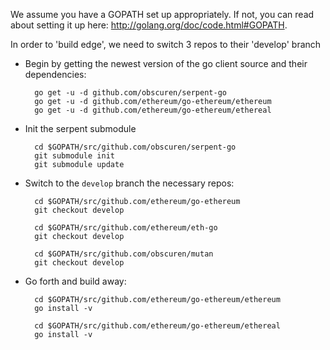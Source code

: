 We assume you have a GOPATH set up appropriately. If not, you can read about setting it up here: http://golang.org/doc/code.html#GOPATH.

In order to 'build edge', we need to switch 3 repos to their 'develop' branch

* Begin by getting the newest version of the go client source and their dependencies:

        go get -u -d github.com/obscuren/serpent-go
        go get -u -d github.com/ethereum/go-ethereum/ethereum
        go get -u -d github.com/ethereum/go-ethereum/ethereal

* Init the serpent submodule

        cd $GOPATH/src/github.com/obscuren/serpent-go
        git submodule init
        git submodule update

* Switch to the `develop` branch the necessary repos:

        cd $GOPATH/src/github.com/ethereum/go-ethereum
        git checkout develop

        cd $GOPATH/src/github.com/ethereum/eth-go
        git checkout develop

        cd $GOPATH/src/github.com/obscuren/mutan
        git checkout develop

* Go forth and build away:

        cd $GOPATH/src/github.com/ethereum/go-ethereum/ethereum
        go install -v

        cd $GOPATH/src/github.com/ethereum/go-ethereum/ethereal
        go install -v